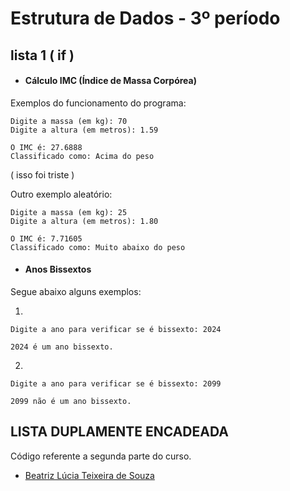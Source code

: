 # Estrutura de Dados - 3º período

## lista 1 ( if )
* <h4> Cálculo IMC (Índice de Massa Corpórea)</h4>
Exemplos do funcionamento do programa:

```
Digite a massa (em kg): 70
Digite a altura (em metros): 1.59
```
```
O IMC é: 27.6888
Classificado como: Acima do peso
```
( isso foi triste )

Outro exemplo aleatório: 
```
Digite a massa (em kg): 25
Digite a altura (em metros): 1.80
```
```
O IMC é: 7.71605
Classificado como: Muito abaixo do peso
```


* <h4>Anos Bissextos </h4>

Segue abaixo alguns exemplos: 

1. 
```
Digite a ano para verificar se é bissexto: 2024
```
```
2024 é um ano bissexto.
```

2. 

```
Digite a ano para verificar se é bissexto: 2099
```
```
2099 não é um ano bissexto.
```

## LISTA DUPLAMENTE ENCADEADA 

Código referente a segunda parte do curso.

* [Beatriz Lúcia Teixeira de Souza](https://github.com/bealucia)

